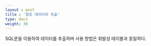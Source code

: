 ```yaml
---
layout : post
title : '참조 데이터의 추출'
type: docs
weight: 30
---
```


SQL문을 이용하여 데이터를 추출하며 사용 방법은 휘발성 테이블과 동일하다.
